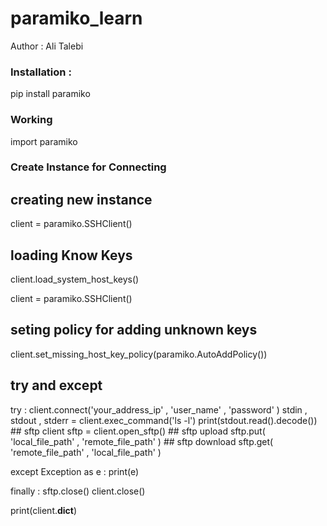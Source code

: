 # paramiko_learn
Author : Ali Talebi 

<h3>Installation : </h3>

pip install paramiko

<h3> Working </h3>

import paramiko 

<h3> Create Instance for Connecting </h3>

## creating new instance 

client = paramiko.SSHClient()

## loading Know Keys 

client.load_system_host_keys()


client = paramiko.SSHClient()

## seting policy for adding unknown keys 

client.set_missing_host_key_policy(paramiko.AutoAddPolicy())

## try and except 

try : 
    client.connect('your_address_ip' , 'user_name' , 'password' ) 
    stdin , stdout , stderr = client.exec_command('ls -l')
    print(stdout.read().decode())
    ## sftp client 
    sftp = client.open_sftp()
    ## sftp upload
    sftp.put( 'local_file_path' , 'remote_file_path' )
    ## sftp download 
    sftp.get( 'remote_file_path' , 'local_file_path' )

except Exception as e : 
    print(e)


finally : 
    sftp.close()
    client.close()

print(client.__dict__)

